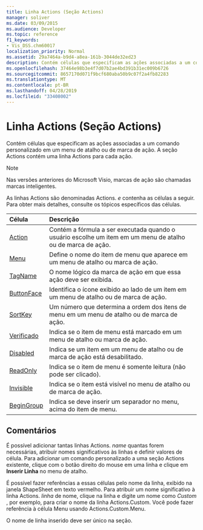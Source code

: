 ```yaml
---
title: Linha Actions (Seção Actions)
manager: soliver
ms.date: 03/09/2015
ms.audience: Developer
ms.topic: reference
f1_keywords:
- Vis_DSS.chm60017
localization_priority: Normal
ms.assetid: 29a7464a-b9d4-a8ea-161b-3044de32ed23
description: Contém células que especificam as ações associadas a um comando personalizado em um menu de atalho ou de marca de ação. A seção Actions contém uma linha Actions para cada ação.
ms.openlocfilehash: 37464e98b3e4f7d07b2ae4bd391b31ec009b6726
ms.sourcegitcommit: 8657170d071f9bcf680aba50b9c07f2a4fb82283
ms.translationtype: MT
ms.contentlocale: pt-BR
ms.lasthandoff: 04/28/2019
ms.locfileid: "33408002"
---
```

# <a name="actions-row-actions-section"></a>Linha Actions (Seção Actions)

Contém células que especificam as ações associadas a um comando personalizado em um menu de atalho ou de marca de ação. A seção Actions contém uma linha Actions para cada ação.
  
> [!NOTE]
> Nas versões anteriores do Microsoft Visio, marcas de ação são chamadas marcas inteligentes. 
  
As linhas Actions são denominadas Actions. *e*  contenha as células a seguir. Para obter mais detalhes, consulte os tópicos específicos das células. 
  
|**Célula**|**Descrição**|
|:-----|:-----|
|[Action](action-cell-actions-section.md) <br/> |Contém a fórmula a ser executada quando o usuário escolhe um item em um menu de atalho ou de marca de ação.  <br/> |
|[Menu](menu-cell-actions-section.md) <br/> |Define o nome do item de menu que aparece em um menu de atalho ou marca de ação.  <br/> |
|[TagName](tagname-cell-actions-section.md) <br/> |O nome lógico da marca de ação em que essa ação deve ser exibida.  <br/> |
|[ButtonFace](buttonface-cell-actions-section.md) <br/> |Identifica o ícone exibido ao lado de um item em um menu de atalho ou de marca de ação.  <br/> |
|[SortKey](sortkey-cell-actions-section.md) <br/> |Um número que determina a ordem dos itens de menu em um menu de atalho ou de marca de ação.  <br/> |
|[Verificado](checked-cell-actions-section.md) <br/> |Indica se o item de menu está marcado em um menu de atalho ou marca de ação.  <br/> |
|[Disabled](disabled-cell-actions-section.md) <br/> |Indica se um item em um menu de atalho ou de marca de ação está desabilitado.  <br/> |
|[ReadOnly](readonly-cell-actions-section.md) <br/> |Indica se o item de menu é somente leitura (não pode ser clicado).  <br/> |
|[Invisible](invisible-cell-actions-section.md) <br/> |Indica se o item está visível no menu de atalho ou de marca de ação.  <br/> |
|[BeginGroup](begingroup-cell-actions-section.md) <br/> |Indica se deve inserir um separador no menu, acima do item de menu.  <br/> |
   
## <a name="remarks"></a>Comentários

 É possível adicionar tantas linhas Actions.  *name* quantas forem necessárias, atribuir nomes significativos às linhas e definir valores de célula. Para adicionar um comando personalizado a uma seção Actions existente, clique com o botão direito do mouse em uma linha e clique em **Inserir Linha** no menu de atalho. 
  
É possível fazer referências a essas células pelo nome da linha, exibido na janela ShapeSheet em texto vermelho. Para atribuir um nome significativo à linha Actions. *linha*  de nome, clique na linha e digite um nome como  *Custom*  , por exemplo, para criar o nome da linha Actions.Custom. Você pode fazer referência à célula Menu usando Actions.Custom.Menu. 
  
O nome de linha inserido deve ser único na seção.
  


